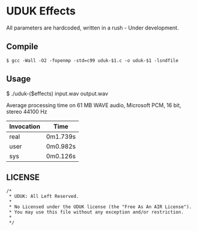 # UDUK Effects

All parameters are hardcoded, written in a rush - Under development.

## Compile
```
$ gcc -Wall -O2 -fopenmp -std=c99 uduk-$1.c -o uduk-$1 -lsndfile
```

## Usage
$ ./uduk-($effects) input.wav output.wav

Average processing time on 61 MB WAVE audio, Microsoft PCM, 16 bit, stereo 44100 Hz

| Invocation    | Time      | 
| ------------- |:---------:| 
| real          | 0m1.739s  |
| user          | 0m0.982s  |
| sys           | 0m0.126s  |

## LICENSE

```
/*
 * UDUK: All Left Reserved.
 *
 * No Licensed under the UDUK license (the "Free As An AIR License").  
 * You may use this file without any exception and/or restriction.
 *
 */
```	
	
	  
